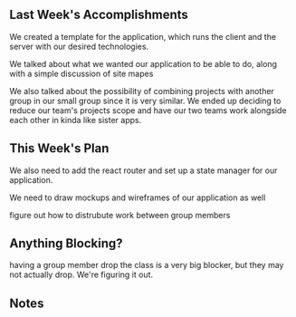 ## Last Week's Accomplishments

We created a template for the application, which runs the client and the server with our desired technologies.

We talked about what we wanted our application to be able to do, along with a simple discussion of site mapes

We also talked about the possibility of combining projects with another group in our small group since it is very similar. We ended up deciding to reduce our team's projects scope and have our two teams work alongside each other in kinda like sister apps.


## This Week's Plan


We also need to add the react router and set up a state manager for our application.

We need to draw mockups and wireframes of our application as well

figure out how to distrubute work between group members


## Anything Blocking?

having a group member drop the class is a very big blocker, but they may not actually drop. We're figuring it out.

## Notes


